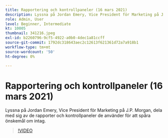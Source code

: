 ```yaml
---
title: Rapportering och kontrollpaneler (16 mars 2021)
description: Lyssna på Jordan Emery, Vice President för Marketing på J.P. Morgan, dela med sig av de rapporter och kontrollpaneler de använder för att spåra önskemål om intag.
role: Admin, User
level: Beginner, Intermediate
kt: 10005
thumbnail: 341216.jpeg
exl-id: b2260796-9cf5-4922-a0b0-4dec1a81ccff
source-git-commit: 1792dc318643aec2c12613f621361d72a7a918b1
workflow-type: tm+mt
source-wordcount: '50'
ht-degree: 0%

---
```


# Rapportering och kontrollpaneler (16 mars 2021)

Lyssna på Jordan Emery, Vice President för Marketing på J.P. Morgan, dela med sig av de rapporter och kontrollpaneler de använder för att spåra önskemål om intag.

>[!VIDEO](https://video.tv.adobe.com/v/341216/?quality=12&learn=on)
